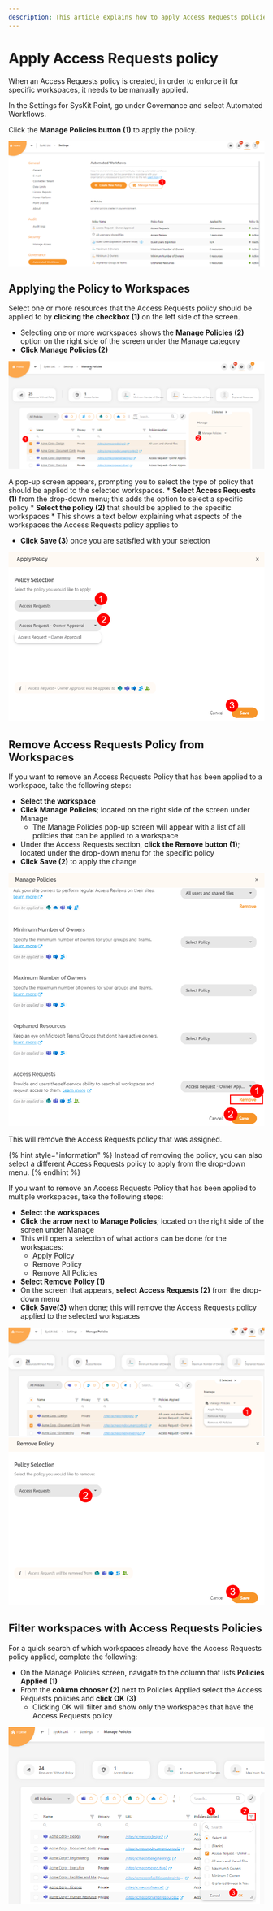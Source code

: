 ```yaml
---
description: This article explains how to apply Access Requests policies in SysKit Point. 
---
```


#  Apply Access Requests policy

When an Access Requests policy is created, in order to enforce it for specific workspaces, it needs to be manually applied. 

In the Settings for SysKit Point, go under Governance and select Automated Workflows.  

Click the **Manage Policies button (1)** to apply the policy. 

![Manage Policies screen](../../.gitbook/assets/apply-access-request_manage-policies.png)

## Applying the Policy to Workspaces

Select one or more resources that the Access Requests policy should be applied to by **clicking the checkbox (1)** on the left side of the screen.
  * Selecting one or more workspaces shows the **Manage Policies (2)** option on the right side of the screen under the Manage category
  * **Click Manage Policies (2)** 

![Manage Policies - Apply](../../.gitbook/assets/apply-access-request_manage-policies-selection.png)
  
A pop-up screen appears, prompting you to select the type of policy that should be applied to the selected workspaces.
    * **Select Access Requests (1)** from the drop-down menu; this adds the option to select a specific policy
    * **Select the policy (2)** that should be applied to the specific workspaces
      * This shows a text below explaining what aspects of the workspaces the Access Requests policy applies to
 * **Click Save (3)** once you are satisfied with your selection

 ![Apply Access Requests Policy](../../.gitbook/assets/apply-access-request_apply-policy.png)
  

## Remove Access Requests Policy from Workspaces

If you want to remove an Access Requests Policy that has been applied to a workspace, take the following steps:
  * **Select the workspace** 
  * **Click Manage Policies**; located on the right side of the screen under Manage
    * The Manage Policies pop-up screen will appear with a list of all policies that can be applied to a workspace
  * Under the Access Requests section, **click the Remove button (1)**; located under the drop-down menu for the specific policy
  * **Click Save (2)** to apply the change

 ![Remove Access Requests Policy - Single](../../.gitbook/assets/apply-access-request_remove-policy.png)

This will remove the Access Requests policy that was assigned.

{% hint style="information" %}
Instead of removing the policy, you can also select a different Access Requests policy to apply from the drop-down menu. 
{% endhint %}

If you want to remove an Access Requests Policy that has been applied to multiple workspaces, take the following steps:
  * **Select the workspaces** 
  * **Click the arrow next to Manage Policies**; located on the right side of the screen under Manage
  * This will open a selection of what actions can be done for the workspaces:
     * Apply Policy
     * Remove Policy
     * Remove All Policies
  * **Select Remove Policy (1)**
  * On the screen that appears, **select Access Requests (2)** from the drop-down menu
  * **Click Save(3)** when done; this will remove the Access Requests policy applied to the selected workspaces

![Remove Access Requests Policy - Multiple](../../.gitbook/assets/apply-access-request_remove-policy-multi.png)
![Remove Access Requests Policy - Multiple](../../.gitbook/assets/apply-access-request_remove-policy-multi-fin.png)


## Filter workspaces with Access Requests Policies

For a quick search of which workspaces already have the Access Requests policy applied, complete the following:

  * On the Manage Policies screen, navigate to the column that lists **Policies Applied (1)**
  * From the **column chooser (2)** next to Policies Applied select the Access Requests policies and **click OK (3)**
    * Clicking OK will filter and show only the workspaces that have the Access Requests policy

![Filter - Access Requests policy](../../.gitbook/assets/apply-access-request_policy-filter.png)

